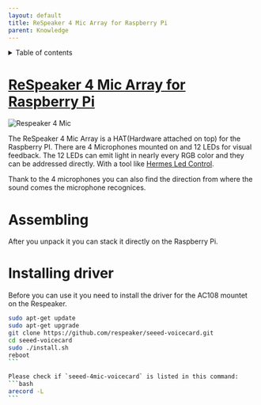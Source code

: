 ```yaml
---
layout: default
title: ReSpeaker 4 Mic Array for Raspberry Pi
parent: Knowledge
---
```


<details close markdown="block">
  <summary>
    Table of contents
  </summary>
  {: .text-delta }
1. TOC
{:toc}
</details>


# [ReSpeaker 4 Mic Array for Raspberry Pi](https://wiki.seeedstudio.com/ReSpeaker_4_Mic_Array_for_Raspberry_Pi/)

![Respeaker 4 Mic](https://respeaker.io/assets/images/4_mic_array.jpg)

The ReSpeaker 4 Mic Array is a HAT(Hardware attached on top) for the Raspberry PI.
There are 4 Microphones mounted on and 12 LEDs for visual feedback. The 12 LEDs can emit
light in nearly every RGB color and they can be addressed directly. With a tool like
[Hermes Led Control](/pages/knowledge/hlc).

Thank to the 4 microphones you can also find the direction from where the sound 
comes the microphone recognices.

# Assembling
After you unpack it you can stack it directly on the Raspberry Pi.

# Installing driver
Before you can use it you need to install the driver for the AC108 mountet on the Respeaker.

````bash
sudo apt-get update
sudo apt-get upgrade
git clone https://github.com/respeaker/seeed-voicecard.git
cd seeed-voicecard
sudo ./install.sh  
reboot
```

Please check if `seeed-4mic-voicecard` is listed in this command:
```bash
arecord -L
```